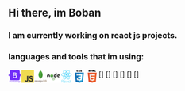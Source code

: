 ## Hi there, im Boban
### I am currently working on react js projects.


### languages and tools that im using:

<img alt='bobvtokom' align='left' width='26px' src='https://raw.githubusercontent.com/devicons/devicon/2809b567852a4648062a2d3e7c1c531367458c0b/icons/bootstrap/bootstrap-plain-wordmark.svg' />

[<img alt='bobvtokom' align='left' width='26px' src='https://raw.githubusercontent.com/devicons/devicon/2809b567852a4648062a2d3e7c1c531367458c0b/icons/javascript/javascript-original.svg' />]
[<img alt='bobvtokom' align='left' width='26px' src='https://raw.githubusercontent.com/devicons/devicon/2809b567852a4648062a2d3e7c1c531367458c0b/icons/mongodb/mongodb-original-wordmark.svg' />]
[<img alt='bobvtokom' align='left' width='26px' src='https://raw.githubusercontent.com/devicons/devicon/2809b567852a4648062a2d3e7c1c531367458c0b/icons/nodejs/nodejs-original-wordmark.svg' />]
[<img alt='bobvtokom' align='left' width='26px' src='https://raw.githubusercontent.com/devicons/devicon/2809b567852a4648062a2d3e7c1c531367458c0b/icons/react/react-original-wordmark.svg' />]
[<img alt='bobvtokom' align='left' width='26px' src='https://raw.githubusercontent.com/devicons/devicon/2809b567852a4648062a2d3e7c1c531367458c0b/icons/css3/css3-original-wordmark.svg' />]
[<img alt='bobvtokom' align='left' width='26px' src='https://raw.githubusercontent.com/devicons/devicon/2809b567852a4648062a2d3e7c1c531367458c0b/icons/html5/html5-original-wordmark.svg' />]